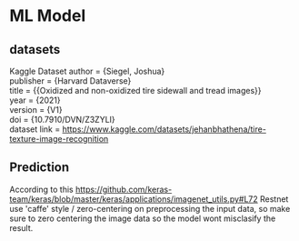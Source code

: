 # ML Model

## datasets
Kaggle Dataset
author = {Siegel, Joshua}  
publisher = {Harvard Dataverse}  
title = {{Oxidized and non-oxidized tire sidewall and tread images}}  
year = {2021}  
version = {V1}  
doi = {10.7910/DVN/Z3ZYLI}  
dataset link = https://www.kaggle.com/datasets/jehanbhathena/tire-texture-image-recognition


## Prediction
According to this https://github.com/keras-team/keras/blob/master/keras/applications/imagenet_utils.py#L72
Restnet use 'caffe' style / zero-centering on preprocessing the input data, so make sure to zero centering the image data so the model wont misclasify the result.